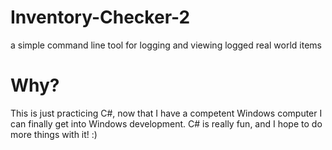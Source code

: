 # Inventory-Checker-2
a simple command line tool for logging and viewing logged real world items

# Why?

This is just practicing C#, now that I have a competent Windows computer I can finally get into Windows development. C# is really fun, and I hope to do more things with it! :)
